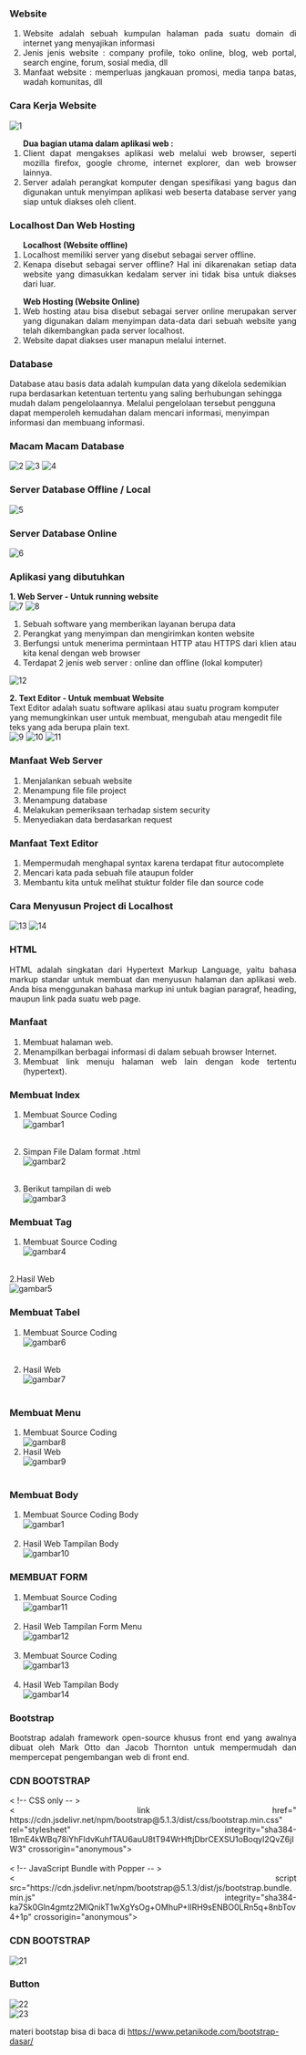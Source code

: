 ### Website
<ol align="justify">
<li>Website adalah sebuah kumpulan halaman pada suatu domain di internet yang menyajikan informasi</li>
<li>Jenis jenis website : company profile, toko online, blog, web portal, search engine, forum, sosial media, dll</li>
<li>Manfaat website : memperluas jangkauan promosi, media tanpa batas, wadah komunitas, dll</li>
</ol>

### Cara Kerja Website
![1](https://user-images.githubusercontent.com/81500429/143899415-a495c1f8-ca60-466a-b4bb-f957d590e0ba.png)


<ol align="justify"><b>Dua bagian utama dalam aplikasi web :</b>
<li>Client dapat mengakses aplikasi web melalui web browser, seperti mozilla firefox, google chrome, internet explorer, dan web browser lainnya.</li>
<li>Server adalah perangkat komputer dengan spesifikasi yang bagus dan digunakan untuk menyimpan aplikasi web beserta database server yang siap untuk diakses oleh client.
</li></ol>

### Localhost Dan Web Hosting
<ol align="justify"><b>Localhost (Website offline)</b>
  <li>Localhost memiliki server yang disebut sebagai server offline. </li>
<li>Kenapa disebut sebagai server offline? Hal ini dikarenakan setiap data website yang dimasukkan kedalam server ini tidak bisa untuk diakses dari luar. </li></ol>
<ol align="justify"><b>Web Hosting (Website Online)</b>
<li>Web hosting atau bisa disebut sebagai server online merupakan server yang digunakan dalam menyimpan data-data dari sebuah website yang telah dikembangkan pada server localhost.</li>
<li>Website dapat diakses user manapun melalui internet.</li></ol>

### Database
Database atau basis data adalah kumpulan data yang dikelola sedemikian rupa berdasarkan ketentuan tertentu yang saling berhubungan sehingga mudah dalam pengelolaannya. Melalui pengelolaan tersebut pengguna dapat memperoleh kemudahan dalam mencari informasi, menyimpan informasi dan membuang informasi.</br>

### Macam Macam Database
![2](https://user-images.githubusercontent.com/81500429/143899380-62b5654d-2868-4af6-804b-546bba6f3091.png)    ![3](https://user-images.githubusercontent.com/81500429/143898687-3b69fb0a-18a3-4a7b-924b-4527abb4152c.png)      ![4](https://user-images.githubusercontent.com/81500429/143900115-7f5d2cc0-1065-4c4e-bfa8-173db1394a33.png)



### Server Database Offline / Local
![5](https://user-images.githubusercontent.com/81500429/143889294-f465647c-6f99-424f-8b3e-6f7c80135fc0.png)


### Server Database Online
![6](https://user-images.githubusercontent.com/81500429/143889295-f2edfa86-47c0-46ab-8275-a3aeb056e9b8.png)


### Aplikasi yang dibutuhkan
<b>1. Web Server - Untuk running website</b>	</br>
![7](https://user-images.githubusercontent.com/81500429/143897850-650d71b8-ffb1-4add-b376-fca1f6ab9eaa.png)  ![8](https://user-images.githubusercontent.com/81500429/143897332-a386a561-ddaa-46a3-9a22-6f281bd74467.png)

<ol align="justify">
  <li>Sebuah software yang memberikan layanan berupa data</li>
  <li>Perangkat yang menyimpan dan mengirimkan konten website</li>
<li>Berfungsi untuk menerima permintaan HTTP atau HTTPS dari klien atau kita kenal dengan web browser</li>
  <li>Terdapat 2 jenis web server : online dan offline (lokal komputer)</li></ol>
  
![12](https://user-images.githubusercontent.com/81500429/143905295-69feb31c-e06f-4237-a4f1-20462328fed4.png)

<b>2. Text Editor - Untuk membuat Website</b></br>
Text Editor adalah suatu software aplikasi atau suatu program komputer yang memungkinkan user untuk membuat, mengubah atau mengedit file teks yang ada berupa plain text.</br>
![9](https://user-images.githubusercontent.com/81500429/143901538-e972f16d-6266-4510-a4b3-5a68da4e0e32.png)      ![10](https://user-images.githubusercontent.com/81500429/143902047-32dd0a47-aa71-467a-a6db-ba41dba74491.png)   ![11](https://user-images.githubusercontent.com/81500429/143902432-0ab8213f-e589-436c-a457-5518b4b11aa3.png)

### Manfaat Web Server
<ol align="justify">
  <li>Menjalankan sebuah website</li>
  <li>Menampung file file project</li>
  <li>Menampung database</li>
  <li>Melakukan pemeriksaan terhadap sistem security</li>
  <li>Menyediakan data berdasarkan request</li></ol>

### Manfaat Text Editor
<ol align="justify">
<li>Mempermudah menghapal syntax karena 	terdapat fitur autocomplete</li>
<li>Mencari kata pada sebuah file ataupun folder</li>
<li>Membantu kita untuk melihat stuktur folder file dan source code </li></ol>

### Cara Menyusun Project di Localhost
![13](https://user-images.githubusercontent.com/81500429/143903939-5018f3cf-7dae-4619-83ce-b0ca1d37aa49.png)  ![14](https://user-images.githubusercontent.com/81500429/143903947-3dae6160-8d1e-4774-9394-e44232b556a4.png)

### HTML

<p align="justify">HTML adalah singkatan dari Hypertext Markup Language, yaitu bahasa markup standar untuk membuat dan menyusun halaman dan aplikasi web. Anda bisa menggunakan bahasa markup ini untuk bagian paragraf, heading, maupun link pada suatu web page.
</p>

### Manfaat
<ol align="justify">
<li> Membuat halaman web.</li>
<li>Menampilkan berbagai informasi di dalam sebuah browser Internet.</li>
<li>Membuat link menuju halaman web lain dengan kode tertentu (hypertext).</li></ol>

### Membuat Index
1. Membuat Source Coding</br>
![gambar1](https://user-images.githubusercontent.com/81500429/146915989-7ef71ce1-1689-4d7b-91b5-1c7ff700dc40.png) </br></br>

2. Simpan File Dalam format .html </br>
![gambar2](https://user-images.githubusercontent.com/81500429/146915991-4f68064b-78a9-4d13-98b4-884684ab0f9f.png) </br></br>

3. Berikut tampilan di web</br>
![gambar3](https://user-images.githubusercontent.com/81500429/146915994-dabe2e90-c44d-4873-a845-ef80eed87952.png) </br></ol>

### Membuat Tag
1. Membuat Source Coding</br>
![gambar4](https://user-images.githubusercontent.com/81500429/146915996-b7db9760-1bee-474d-b085-d30d291b968c.png)</br></br>

2.Hasil Web</br>
![gambar5](https://user-images.githubusercontent.com/81500429/146915999-25d2d01c-539b-4903-ac1d-b36d2ad758a9.png)

### Membuat Tabel
1. Membuat Source Coding</br>
![gambar6](https://user-images.githubusercontent.com/81500429/146916000-f25ad9d7-693b-46c6-879a-eb8a26e452f0.png)</br></br>

2. Hasil Web</br>
![gambar7](https://user-images.githubusercontent.com/81500429/146916003-5cb94d08-a49e-4237-8402-bbfaaf18ae35.png)</br></br>

### Membuat Menu
1. Membuat Source Coding</br>
![gambar8](https://user-images.githubusercontent.com/81500429/146916005-dd9e8a42-b142-43ae-99bf-f027dac3bd68.png)</br>
2. Hasil Web</br>
![gambar9](https://user-images.githubusercontent.com/81500429/146916008-2e74b705-241f-45fb-b60e-b26b6ff77be8.png)</br></br>

### Membuat Body
1. Membuat Source Coding Body</br>
![gambar1](https://user-images.githubusercontent.com/81500429/146915989-7ef71ce1-1689-4d7b-91b5-1c7ff700dc40.png)</br></br>
2. Hasil Web Tampilan Body</br>
![gambar10](https://user-images.githubusercontent.com/81500429/146917099-dba28e61-fa0c-4db9-98e7-cd789395a0d6.png)

### MEMBUAT FORM
1. Membuat Source Coding</br>
![gambar11](https://user-images.githubusercontent.com/81500429/146917102-b88d69f6-d56e-458e-8b6c-38201de336f0.png)</br></br>
2. Hasil Web Tampilan Form Menu</br>
![gambar12](https://user-images.githubusercontent.com/81500429/146917104-0c5fa86a-aa66-44c5-a287-3b0091a8c018.png)</br></br>
3. Membuat Source Coding</br>
![gambar13](https://user-images.githubusercontent.com/81500429/146917108-10eaf1d8-0323-4b82-8945-d2606c8779a7.png)</br></br>
4. Hasil Web Tampilan Body</br>
![gambar14](https://user-images.githubusercontent.com/81500429/146917113-7b883def-7348-4a91-acf6-3d2485375444.png)

### Bootstrap 
<p align="justify">Bootstrap adalah framework open-source khusus front end yang awalnya dibuat oleh Mark Otto dan Jacob Thornton untuk mempermudah dan mempercepat pengembangan web di front end.</p>

### CDN BOOTSTRAP
<p align="justify"> < !-- CSS only -- ></br>
< link href=" https://cdn.jsdelivr.net/npm/bootstrap@5.1.3/dist/css/bootstrap.min.css" rel="stylesheet" integrity="sha384-1BmE4kWBq78iYhFldvKuhfTAU6auU8tT94WrHftjDbrCEXSU1oBoqyl2QvZ6jIW3" crossorigin="anonymous">
</br></br>
< !-- JavaScript Bundle with Popper -- ></br>
< script src="https://cdn.jsdelivr.net/npm/bootstrap@5.1.3/dist/js/bootstrap.bundle.min.js" integrity="sha384-ka7Sk0Gln4gmtz2MlQnikT1wXgYsOg+OMhuP+IlRH9sENBO0LRn5q+8nbTov4+1p" crossorigin="anonymous"></ script></p>

### CDN BOOTSTRAP
![21](https://user-images.githubusercontent.com/81500429/146918807-078b0532-c127-43ad-93e8-61e4eba11515.png)

### Button
![22](https://user-images.githubusercontent.com/81500429/146919019-ca9b4bcb-6b0b-4c00-bc6c-dabcf2c2f26d.png)</br>
![23](https://user-images.githubusercontent.com/81500429/146919025-52055517-20d8-4b7a-aa53-5638a70d9852.png)

materi bootstap bisa di baca di https://www.petanikode.com/bootstrap-dasar/
